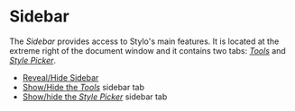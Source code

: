 # Sidebar

The _Sidebar_ provides access to Stylo's main features. It is located at the extreme right of the document window and it contains two tabs: [_Tools_](#tools) and [_Style Picker_](#style-picker). 

- [Reveal/Hide Sidebar](#reveal-hide-sidebar)
- [Show/Hide the _Tools_](#show-hide-tools) sidebar tab
- [Show/hide the _Style Picker_](#show-hide-style-picker) sidebar tab
